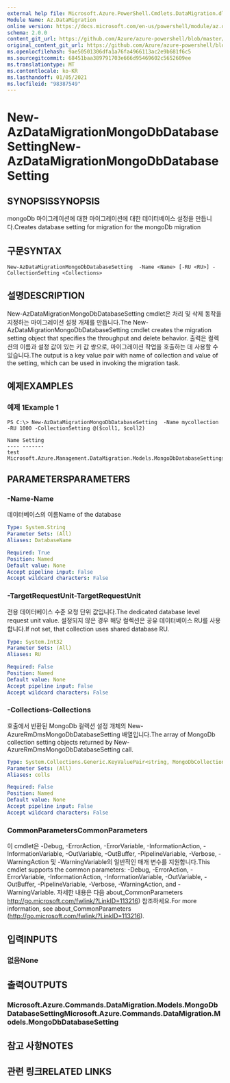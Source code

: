 ```yaml
---
external help file: Microsoft.Azure.PowerShell.Cmdlets.DataMigration.dll-Help.xml
Module Name: Az.DataMigration
online version: https://docs.microsoft.com/en-us/powershell/module/az.datamigration/new-azdatamigrationmongodbdatabasesetting
schema: 2.0.0
content_git_url: https://github.com/Azure/azure-powershell/blob/master/src/DataMigration/DataMigration/help/New-AzDataMigrationMongoDbDatabaseSetting.md
original_content_git_url: https://github.com/Azure/azure-powershell/blob/master/src/DataMigration/DataMigration/help/New-AzDataMigrationMongoDbDatabaseSetting.md
ms.openlocfilehash: 9ae50501306dfa1a76fa4966113ac2e9b681f6c5
ms.sourcegitcommit: 68451baa389791703e666d95469602c5652609ee
ms.translationtype: MT
ms.contentlocale: ko-KR
ms.lasthandoff: 01/05/2021
ms.locfileid: "98387549"
---
```

# <span data-ttu-id="45bd2-101">New-AzDataMigrationMongoDbDatabaseSetting</span><span class="sxs-lookup"><span data-stu-id="45bd2-101">New-AzDataMigrationMongoDbDatabaseSetting</span></span>

## <span data-ttu-id="45bd2-102">SYNOPSIS</span><span class="sxs-lookup"><span data-stu-id="45bd2-102">SYNOPSIS</span></span>
<span data-ttu-id="45bd2-103">mongoDb 마이그레이션에 대한 마이그레이션에 대한 데이터베이스 설정을 만듭니다.</span><span class="sxs-lookup"><span data-stu-id="45bd2-103">Creates database setting for migration for the mongoDb migration</span></span>

## <span data-ttu-id="45bd2-104">구문</span><span class="sxs-lookup"><span data-stu-id="45bd2-104">SYNTAX</span></span>

```
New-AzDataMigrationMongoDbDatabaseSetting  -Name <Name> [-RU <RU>] -CollectionSetting <Collections>
```

## <span data-ttu-id="45bd2-105">설명</span><span class="sxs-lookup"><span data-stu-id="45bd2-105">DESCRIPTION</span></span>
<span data-ttu-id="45bd2-106">New-AzDataMigrationMongoDbDatabaseSetting cmdlet은 처리 및 삭제 동작을 지정하는 마이그레이션 설정 개체를 만듭니다.</span><span class="sxs-lookup"><span data-stu-id="45bd2-106">The New-AzDataMigrationMongoDbDatabaseSetting  cmdlet creates the migration setting object that specifies the throughput and delete behavior.</span></span>
<span data-ttu-id="45bd2-107">출력은 컬렉션의 이름과 설정 값이 있는 키 값 쌍으로, 마이그레이션 작업을 호출하는 데 사용할 수 있습니다.</span><span class="sxs-lookup"><span data-stu-id="45bd2-107">The output is a key value pair with name of collection and value of the setting, which can be used in invoking the migration task.</span></span>

## <span data-ttu-id="45bd2-108">예제</span><span class="sxs-lookup"><span data-stu-id="45bd2-108">EXAMPLES</span></span>

### <span data-ttu-id="45bd2-109">예제 1</span><span class="sxs-lookup"><span data-stu-id="45bd2-109">Example 1</span></span>
```
PS C:\> New-AzDataMigrationMongoDbDatabaseSetting  -Name mycollection -RU 1000 -CollectionSetting @($coll1, $coll2)

Name Setting
---- -------
test Microsoft.Azure.Management.DataMigration.Models.MongoDbDatabaseSettings

```

## <span data-ttu-id="45bd2-110">PARAMETERS</span><span class="sxs-lookup"><span data-stu-id="45bd2-110">PARAMETERS</span></span>

### <span data-ttu-id="45bd2-111">-Name</span><span class="sxs-lookup"><span data-stu-id="45bd2-111">-Name</span></span>
<span data-ttu-id="45bd2-112">데이터베이스의 이름</span><span class="sxs-lookup"><span data-stu-id="45bd2-112">Name of the database</span></span>

```yaml
Type: System.String
Parameter Sets: (All)
Aliases: DatabaseName

Required: True
Position: Named
Default value: None
Accept pipeline input: False
Accept wildcard characters: False
```
### <span data-ttu-id="45bd2-113">-TargetRequestUnit</span><span class="sxs-lookup"><span data-stu-id="45bd2-113">-TargetRequestUnit</span></span>
<span data-ttu-id="45bd2-114">전용 데이터베이스 수준 요청 단위 값입니다.</span><span class="sxs-lookup"><span data-stu-id="45bd2-114">The dedicated database level request unit value.</span></span> <span data-ttu-id="45bd2-115">설정되지 않은 경우 해당 컬렉션은 공유 데이터베이스 RU를 사용합니다.</span><span class="sxs-lookup"><span data-stu-id="45bd2-115">If not set, that collection uses shared database RU.</span></span>

```yaml
Type: System.Int32
Parameter Sets: (All)
Aliases: RU

Required: False
Position: Named
Default value: None
Accept pipeline input: False
Accept wildcard characters: False
```

### <span data-ttu-id="45bd2-116">-Collections</span><span class="sxs-lookup"><span data-stu-id="45bd2-116">-Collections</span></span>
<span data-ttu-id="45bd2-117">호출에서 반환된 MongoDb 컬렉션 설정 개체의 New-AzureRmDmsMongoDbDatabaseSetting 배열입니다.</span><span class="sxs-lookup"><span data-stu-id="45bd2-117">The array of MongoDb collection setting objects returned by New-AzureRmDmsMongoDbDatabaseSetting call.</span></span>

```yaml
Type: System.Collections.Generic.KeyValuePair<string, MongoDbCollectionSettings>[]
Parameter Sets: (All)
Aliases: colls

Required: False
Position: Named
Default value: None
Accept pipeline input: False
Accept wildcard characters: False
```

### <span data-ttu-id="45bd2-118">CommonParameters</span><span class="sxs-lookup"><span data-stu-id="45bd2-118">CommonParameters</span></span>
<span data-ttu-id="45bd2-119">이 cmdlet은 -Debug, -ErrorAction, -ErrorVariable, -InformationAction, -InformationVariable, -OutVariable, -OutBuffer, -PipelineVariable, -Verbose, -WarningAction 및 -WarningVariable의 일반적인 매개 변수를 지원합니다.</span><span class="sxs-lookup"><span data-stu-id="45bd2-119">This cmdlet supports the common parameters: -Debug, -ErrorAction, -ErrorVariable, -InformationAction, -InformationVariable, -OutVariable, -OutBuffer, -PipelineVariable, -Verbose, -WarningAction, and -WarningVariable.</span></span> <span data-ttu-id="45bd2-120">자세한 내용은 다음 about_CommonParameters http://go.microsoft.com/fwlink/?LinkID=113216) 참조하세요.</span><span class="sxs-lookup"><span data-stu-id="45bd2-120">For more information, see about_CommonParameters (http://go.microsoft.com/fwlink/?LinkID=113216).</span></span>

## <span data-ttu-id="45bd2-121">입력</span><span class="sxs-lookup"><span data-stu-id="45bd2-121">INPUTS</span></span>

### <span data-ttu-id="45bd2-122">없음</span><span class="sxs-lookup"><span data-stu-id="45bd2-122">None</span></span>

## <span data-ttu-id="45bd2-123">출력</span><span class="sxs-lookup"><span data-stu-id="45bd2-123">OUTPUTS</span></span>

### <span data-ttu-id="45bd2-124">Microsoft.Azure.Commands.DataMigration.Models.MongoDbDatabaseSetting</span><span class="sxs-lookup"><span data-stu-id="45bd2-124">Microsoft.Azure.Commands.DataMigration.Models.MongoDbDatabaseSetting</span></span>

## <span data-ttu-id="45bd2-125">참고 사항</span><span class="sxs-lookup"><span data-stu-id="45bd2-125">NOTES</span></span>

## <span data-ttu-id="45bd2-126">관련 링크</span><span class="sxs-lookup"><span data-stu-id="45bd2-126">RELATED LINKS</span></span>
